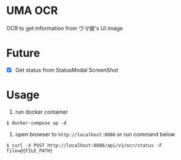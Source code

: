 # UMA OCR

OCR to get information from ウマ娘's UI image

# Future

- [x] Get status from StatusModal ScreenShot

# Usage

1. run docker container
```shell
$ docker-compose up -d
```

1. open browser to `http://localhost:8080` or run command below

```shell
$ curl -X POST http://localhost:8080/api/v1/ocr/status -F file=@{FILE_PATH}
```
